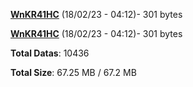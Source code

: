 [**WnKR41HC**](/data/WnKR41HC.txt) (18/02/23 - 04:12)- 301 bytes

[**WnKR41HC**](/data/WnKR41HC.txt) (18/02/23 - 04:12)- 301 bytes

**Total Datas**: 10436

**Total Size**: 67.25 MB / 67.2 MB
